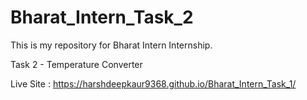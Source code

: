 # Bharat_Intern_Task_2
This is my repository for Bharat Intern Internship.

Task 2 - Temperature Converter

Live Site : https://harshdeepkaur9368.github.io/Bharat_Intern_Task_1/
